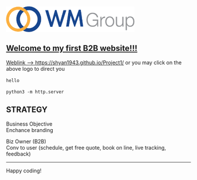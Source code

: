 <a href="https://shyan1943.github.io/Project1/"><img src="img/img_logo.png" width="350" height="70"/>

## Welcome to my first B2B website!!! 

Weblink --> https://shyan1943.github.io/Project1/ or you may click on the above logo to direct you  

`hello`

`python3 -m http.server`


## STRATEGY								
								
Business Objective								
Enchance branding 								
								
								
Biz Owner (B2B)								
	Conv to user (schedule, get free quote, book on line, live tracking, feedback)							



--------

Happy coding!
